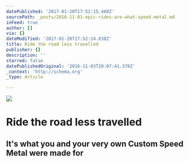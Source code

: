 ```yaml
---
datePublished: '2017-01-20T17:52:15.460Z'
sourcePath: _posts/2016-11-01-epic-rides-are-what-speed-metal.md
inFeed: true
author: []
via: {}
dateModified: '2017-01-20T17:52:14.838Z'
title: Ride the road less travelled
publisher: {}
description: ''
starred: false
datePublishedOriginal: '2016-11-03T20:07:41.370Z'
_context: 'http://schema.org'
_type: Article

---
```

![](https://the-grid-user-content.s3-us-west-2.amazonaws.com/0713fa48-d3ef-4a42-91b4-88e77a592a4b.jpg)

# Ride the road less travelled

## It's what you and your very own Custom Speed Metal were made for